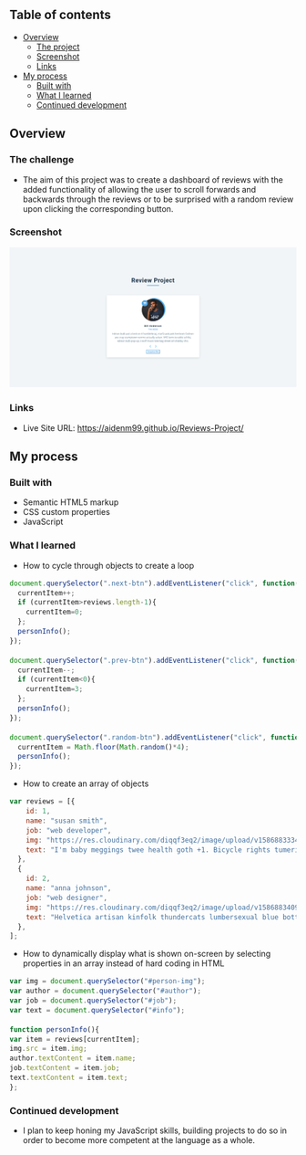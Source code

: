 ## Table of contents

- [Overview](#overview)
  - [The project](#the-project)
  - [Screenshot](#screenshot)
  - [Links](#links)
- [My process](#my-process)
  - [Built with](#built-with)
  - [What I learned](#what-i-learned)
  - [Continued development](#continued-development)

## Overview

### The challenge

- The aim of this project was to create a dashboard of reviews with the added functionality of allowing the user to scroll forwards and backwards through
the reviews or to be surprised with a random review upon clicking the corresponding button.

### Screenshot

![](./ReviewsProject.png)

### Links

- Live Site URL: https://aidenm99.github.io/Reviews-Project/

## My process

### Built with

- Semantic HTML5 markup
- CSS custom properties
- JavaScript

### What I learned

- How to cycle through objects to create a loop

```js
document.querySelector(".next-btn").addEventListener("click", function() {
  currentItem++;
  if (currentItem>reviews.length-1){
    currentItem=0;
  };
  personInfo();
});

document.querySelector(".prev-btn").addEventListener("click", function() {
  currentItem--;
  if (currentItem<0){
    currentItem=3;
  };
  personInfo();
});

document.querySelector(".random-btn").addEventListener("click", function(){
  currentItem = Math.floor(Math.random()*4);
  personInfo();
});
```

- How to create an array of objects

```js
var reviews = [{
    id: 1,
    name: "susan smith",
    job: "web developer",
    img: "https://res.cloudinary.com/diqqf3eq2/image/upload/v1586883334/person-1_rfzshl.jpg",
    text: "I'm baby meggings twee health goth +1. Bicycle rights tumeric chartreuse before they sold out chambray pop-up. Shaman humblebrag pickled coloring book salvia hoodie, cold-pressed four dollar toast everyday carry",
  },
  {
    id: 2,
    name: "anna johnson",
    job: "web designer",
    img: "https://res.cloudinary.com/diqqf3eq2/image/upload/v1586883409/person-2_np9x5l.jpg",
    text: "Helvetica artisan kinfolk thundercats lumbersexual blue bottle. Disrupt glossier gastropub deep v vice franzen hell of brooklyn twee enamel pin fashion axe.photo booth jean shorts artisan narwhal.",
  },
];
```

- How to dynamically display what is shown on-screen by selecting properties in an array instead of hard coding in HTML

```js
var img = document.querySelector("#person-img");
var author = document.querySelector("#author");
var job = document.querySelector("#job");
var text = document.querySelector("#info");

function personInfo(){
var item = reviews[currentItem];
img.src = item.img;
author.textContent = item.name;
job.textContent = item.job;
text.textContent = item.text;
};
```

### Continued development

- I plan to keep honing my JavaScript skills, building projects to do so in order to become more competent at the language as a whole.

